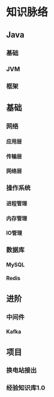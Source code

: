 # 知识脉络

## Java

### 基础

### JVM

### 框架



## 基础

### 网络

#### 应用层

#### 传输层

#### 网络层

### 操作系统

#### 进程管理

#### 内存管理

#### IO管理

### 数据库

#### MySQL

#### Redis



## 进阶

### 中间件

#### Kafka

## 项目

### 换电站接出

### 经验知识库1.0



